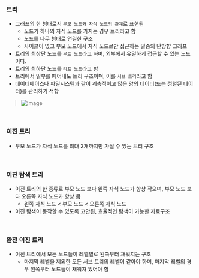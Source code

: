 ### 트리

+ 그래프의 한 형태로서 `부모 노드와 자식 노드의 관계`로 표현됨
  + 노드가 하나의 자식 노드를 가지는 경우 트리라고 함
  + 노드를 나무 형태로 연결한 구조
  + 사이클이 없고 부모 노드에서 자식 노드로만 접근하는 일종의 단방향 그래프
+ 트리의 최상단 노드를 `루트 노드`라고 하며, 외부에서 유일하게 접근할 수 있는 노드이다.
+ 트리의 최하단 노드를 `리프 노드`라고 함
+ 트리에서 일부를 뗴어내도 트리 구조이며, 이를 `서브 트리`라고 함
+ 데이터베이스나 파일시스템과 같이 계층적이고 많은 양의 데이터(또는 정렬된 데이터)를 관리하기 적합
> ![image](https://user-images.githubusercontent.com/82401504/185227278-a6019444-181f-43a0-a5b8-7c5a8f274468.png)

<br>

### 이진 트리

+ 부모 노드가 자식 노드를 최대 2개까지만 가질 수 있는 트리 구조

<br>

### 이진 탐색 트리

+ 이진 트리의 한 종류로 부모 노드 보다 왼쪽 자식 노드가 항상 작으며, 부모 노드 보다 오른쪽 자식 노드가 항상 큼
  + 왼쪽 자식 노드 < 부모 노드 < 오른쪽 자식 노드
+ 이진 탐색이 동작할 수 있도록 고안된, 효율적인 탐색이 가능한 자료구조

<br>

### 완전 이진 트리

+ 이진 트리에서 모든 노드들이 레벨별로 왼쪽부터 채워지는 구조
  + 마지막 레벨을 제외한 모든 서브 트리의 레벨이 같아야 하며, 마지막 레벨의 경우 왼쪽부터 노드들이 채워져 있어야 함
